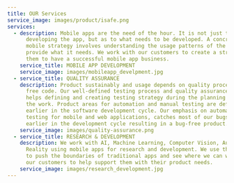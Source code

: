 ```yaml
---
title: OUR Services
service_image: images/product/isafe.png
services:
  - description: Mobile apps are the need of the hour. It is not just the part of
      developing the app, but as to what needs to be developed. A concrete
      mobile strategy involves understanding the usage patterns of the user to
      provide what it needs. We work with our customers to create a strategy for
      them to have a successful mobile app business.
    service_title: MOBILE APP DEVELOPMENT
    service_image: images/mobileapp_develpment.jpg
  - service_title: QUALITY ASSURANCE
    description: Product sustainably and usage depends on quality process and bug
      free code. Our well-defined testing process and quality assurance team
      helps defining and creating testing strategy during the planning stages of
      the work. Product areas for automation and manual testing are defined much
      earlier in the software development cycle. Our emphasis on automating
      testing for mobile and web applications, catches most of our bugs much
      earlier in the development cycle resulting in a bug-free product.
    service_image: images/quality-assurance.png
  - service_title: RESEARCH & DEVELOPMENT
    description: We work with AI, Machine Learning, Computer Vision, Augmented
      Reality using mobile apps for research and development. We use the above
      to push the boundaries of traditional apps and see where we can work with
      our customers to help support them with their product needs.
    service_image: images/research_development.jpg
---
```

